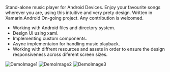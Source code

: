 Stand-alone music player for Android Devices. 
Enjoy your favourite songs wherever you are, using this intuitive and very prety design.
Written in Xamarin.Android
On-going project. Any contribution is welcomed.


- Working with Android files and directory system.
- Design UI using xaml.
- Implementing custom components.
- Async implementaion for handling music playback.
- Working with diffrent resources and assets in order to ensure the design responsiveness across diferent screen sizes.


![DemoImage1](https://github.com/mihaihov/MusicExchange/assets/102878955/33f944a0-182f-42d8-a6c8-a5dddf562c8b)
![DemoImage2](https://github.com/mihaihov/MusicExchange/assets/102878955/3eb202f5-c5c9-40ed-9f2c-935636c77db1)
![DemoImage3](https://github.com/mihaihov/MusicExchange/assets/102878955/2c506873-bd78-4cf1-bb7f-926325561925)
